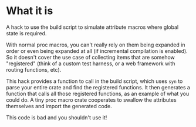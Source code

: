 What it is
==========

A hack to use the build script to simulate attribute macros where global state is required.

With normal proc macros, you can't really rely on them being expanded in order or even being expanded at all (if incremental compilation is enabled). So it doesn't cover the use case of collecting items that are somehow "registered" (think of a custom test harness, or a web framework with routing functions, etc).

This hack provides a function to call in the build script, which uses `syn` to parse your entire crate and find the registered functions. It then generates a function that calls all those registered functions, as an example of what you could do. A tiny proc macro crate cooperates to swallow the attributes themselves and import the generated code.

This code is bad and you shouldn't use it!

